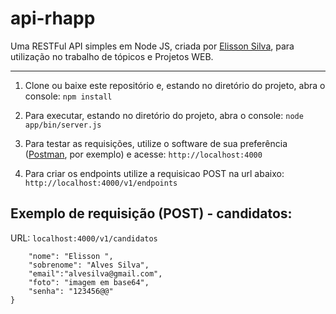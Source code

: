 # api-rhapp

Uma RESTFul API simples em Node JS, criada por [Elisson Silva](https://github.com/ElissonAlvesSilva), para utilização no trabalho de tópicos e Projetos WEB.

---

1) Clone ou baixe este repositório e, estando no diretório do projeto, abra o console: 
`npm install`

2) Para executar, estando no diretório do projeto, abra o console: 
`node app/bin/server.js`

3) Para testar as requisições, utilize o software de sua preferência ([Postman](https://chrome.google.com/webstore/detail/postman/fhbjgbiflinjbdggehcddcbncdddomop), por exemplo) e acesse:
`http://localhost:4000`

4) Para criar os endpoints utilize a requisicao POST na url abaixo:
`http://localhost:4000/v1/endpoints`

## Exemplo de requisição (POST) - candidatos:

URL:
`localhost:4000/v1/candidatos`

```{
	"nome": "Elisson ",
	"sobrenome": "Alves Silva",
	"email":"alvesilva@gmail.com",
	"foto": "imagem em base64",
	"senha": "123456@@"
}


	

